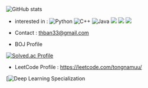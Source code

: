![GitHub stats](https://github-readme-stats.vercel.app/api?username=tongnamuu&show_icons=true&theme=synthwave)


- interested in : ![Python](https://img.shields.io/badge/-Python-green) ![C++](https://img.shields.io/badge/-C++-blue) ![Java](https://img.shields.io/badge/-Java-orange) ![](https://img.shields.io/badge/-Algorithm-purple) ![](https://img.shields.io/badge/-Spring%20Boot-yellowgreen) ![](https://img.shields.io/badge/-MSA-lightgrey) 
- Contact : thban33@gmail.com



- BOJ Profile

[![Solved.ac Profile](http://mazassumnida.wtf/api/v2/generate_badge?boj=tongnamuu)](https://solved.ac/tongnamuu/)


- LeetCode Profile : https://leetcode.com/tongnamuu/

[![Deep Learning Specialization](https://www.credly.com/badges/b1c03045-859e-48de-9652-ab60b4f1f06a/public_url)
